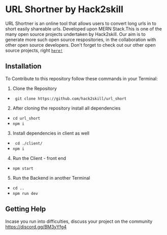 # URL Shortner by Hack2skill
URL Shortner is an online tool that allows users to convert long urls in to short easily shareable urls. Developed upon MERN Stack.This is one of the many open source projects undertaken by Hack2skill. Our aim is to generate more such open source respositories, in the collaboration with other open source developers. Don't forget to check out our other open source projects, right [`here!`](https://github.com/hack2skill/)

## Installation
To Contribute to this repository follow these commands in your Terminal:

1. Clone the Repository
- ` git clone https://github.com/hack2skill/url_short`

2. After cloning the repository install all dependencies
- `cd url_short`
- `npm i`

3. Install dependencies in client as well 
- ` cd ./client/`
- `npm i`

4. Run the Client - front end
 - `npm start`

5. Run the Backend in another Terminal
- `cd ..`
- `npm run dev`


## Getting Help

Incase you run into difficulties, discuss your project on the community https://discord.gg/BM3yYfg4
